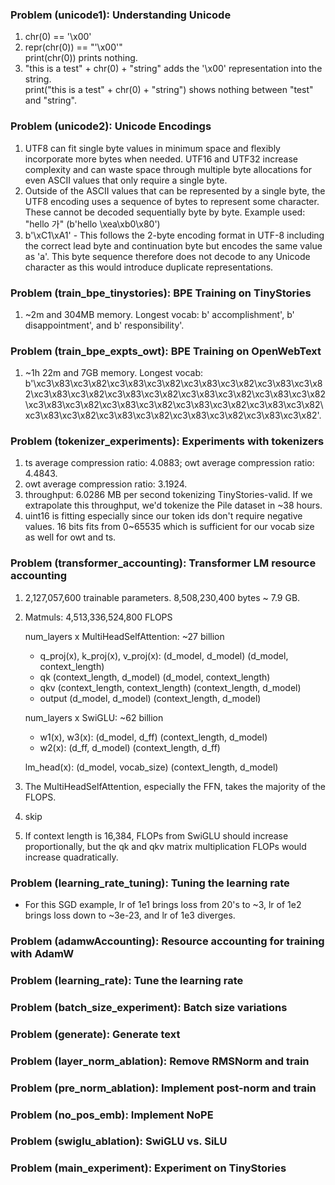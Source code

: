 ### Problem (unicode1): Understanding Unicode

1. chr(0) == '\x00'
2. repr(chr(0)) == "'\\x00'"   
print(chr(0)) prints nothing.
3. "this is a test" + chr(0) + "string" adds the '\x00' representation into the string.   
print("this is a test" + chr(0) + "string") shows nothing between "test" and "string".

### Problem (unicode2): Unicode Encodings

1. UTF8 can fit single byte values in minimum space and flexibly incorporate more bytes when needed. UTF16 and UTF32 increase complexity and can waste space through multiple byte allocations for even ASCII values that only require a single byte.
2. Outside of the ASCII values that can be represented by a single byte, the UTF8 encoding uses a sequence of bytes to represent some character. These cannot be decoded sequentially byte by byte. Example used: "hello 가" (b'hello \xea\xb0\x80')
3. b'\xC1\xA1' - This follows the 2-byte encoding format in UTF-8 including the correct lead byte and continuation byte but encodes the same value as 'a'. This byte sequence therefore does not decode to any Unicode character as this would introduce duplicate representations.

### Problem (train_bpe_tinystories): BPE Training on TinyStories

1. ~2m and 304MB memory. Longest vocab: b' accomplishment', b' disappointment', and b' responsibility'.

### Problem (train_bpe_expts_owt): BPE Training on OpenWebText

1. ~1h 22m and 7GB memory. Longest vocab: b'\xc3\x83\xc3\x82\xc3\x83\xc3\x82\xc3\x83\xc3\x82\xc3\x83\xc3\x82\xc3\x83\xc3\x82\xc3\x83\xc3\x82\xc3\x83\xc3\x82\xc3\x83\xc3\x82\xc3\x83\xc3\x82\xc3\x83\xc3\x82\xc3\x83\xc3\x82\xc3\x83\xc3\x82\xc3\x83\xc3\x82\xc3\x83\xc3\x82\xc3\x83\xc3\x82\xc3\x83\xc3\x82'.

### Problem (tokenizer_experiments): Experiments with tokenizers

1. ts average compression ratio: 4.0883; owt average compression ratio: 4.4843.
2. owt average compression ratio: 3.1924.
3. throughput: 6.0286 MB per second tokenizing TinyStories-valid. If we extrapolate this throughput, we'd tokenize the Pile dataset in ~38 hours.
4. uint16 is fitting especially since our token ids don't require negative values. 16 bits fits from 0~65535 which is sufficient for our vocab size as well for owt and ts.

### Problem (transformer_accounting): Transformer LM resource accounting

1. 2,127,057,600 trainable parameters. 8,508,230,400 bytes ~ 7.9 GB.
2. Matmuls: 4,513,336,524,800 FLOPS

    num_layers x MultiHeadSelfAttention: ~27 billion
    - q_proj(x), k_proj(x), v_proj(x): (d_model, d_model) (d_model, context_length)
    - qk (context_length, d_model) (d_model, context_length)
    - qkv (context_length, context_length) (context_length, d_model)
    - output (d_model, d_model) (context_length, d_model)

    num_layers x SwiGLU: ~62 billion
    - w1(x), w3(x): (d_model, d_ff) (context_length, d_model)
    - w2(x): (d_ff, d_model) (context_length, d_ff)

    lm_head(x): (d_model, vocab_size) (context_length, d_model)
3. The MultiHeadSelfAttention, especially the FFN, takes the majority of the FLOPS.
4. skip
5. If context length is 16,384, FLOPs from SwiGLU should increase proportionally, but the qk and qkv matrix multiplication FLOPs would increase quadratically.

### Problem (learning_rate_tuning): Tuning the learning rate
- For this SGD example, lr of 1e1 brings loss from 20's to ~3, lr of 1e2 brings loss down to ~3e-23, and lr of 1e3 diverges.

### Problem (adamwAccounting): Resource accounting for training with AdamW


### Problem (learning_rate): Tune the learning rate

### Problem (batch_size_experiment): Batch size variations

### Problem (generate): Generate text

### Problem (layer_norm_ablation): Remove RMSNorm and train

### Problem (pre_norm_ablation): Implement post-norm and train

### Problem (no_pos_emb): Implement NoPE

### Problem (swiglu_ablation): SwiGLU vs. SiLU

### Problem (main_experiment): Experiment on TinyStories
